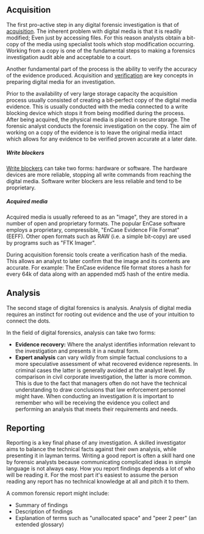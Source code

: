 ## Acquisition

The first pro-active step in any digital forensic investigation is that of [acquisition](terminology). The inherent problem with digital media is that it is readily modified; Even just by accessing files. For this reason analysts obtain a bit-copy of the media using specialist tools which stop modification occurring. Working from a copy is one of the fundamental steps to making a forensics investigation audit able and acceptable to a court.

Another fundamental part of the process is the ability to verify the accuracy of the evidence produced. Acquisition and [verification](terminology) are key concepts in preparing digital media for an investigation.

Prior to the availability of very large storage capacity the acquisition process usually consisted of creating a bit-perfect copy of the digital media evidence. This is usually conducted with the media connected to a write blocking device which stops it from being modified during the process. After being acquired, the physical media is placed in secure storage. The forensic analyst conducts the forensic investigation on the copy. The aim of working on a copy of the evidence is to leave the original media intact which allows for any evidence to be verified proven accurate at a later date.

##### Write blockers

[Write blockers](terminology) can take two forms: hardware or software. The hardware devices are more reliable, stopping all write commands from reaching the digital media. Software writer blockers are less reliable and tend to be proprietary.

##### Acquired media

Acquired media is usually refereed to as an "image", they are stored in a number of open and proprietary formats. The popular EnCase software employs a proprietary, compressible, "EnCase Evidence File Format" (EEFF). Other open formats such as RAW (i.e. a simple bit-copy) are used by programs such as "FTK Imager". 

During acquisition forensic tools create a verification hash of the media. This allows an analyst to later confirm that the image and its contents are accurate. For example: The EnCase evidence file format stores a hash for every 64k of data along with an appended md5 hash of the entire media.

## Analysis

The second stage of digital forensics is analysis. Analysis of digital media requires an instinct for rooting out evidence and the use of your intuition to connect the dots.

In the field of digital forensics, analysis can take two forms:
- **Evidence recovery:** Where the analyst identifies information relevant to the investigation and presents it in a neutral form.
- **Expert analysis** can vary wildly from simple factual conclusions to a more speculative assessment of what recovered evidence represents. In criminal cases the latter is generally avoided at the analyst level. By comparison in civil corporate investigation, the latter is more common. This is due to the fact that managers often do not have the technical understanding to draw conclusions that law enforcement personnel might have. When conducting an investigation it is important to remember who will be receiving the evidence you collect and performing an analysis that meets their requirements and needs.

## Reporting

Reporting is a key final phase of any investigation. A skilled investigator aims to balance the technical facts against their own analysis, while presenting it in layman terms. Writing a good report is often a skill hard one by forensic analysts because communicating complicated ideas in simple language is not always easy. How you report findings depends a lot of who will be reading it. For the most part it's easiest to assume the person reading any report has no technical knowledge at all and pitch it to them.

A common forensic report might include:
- Summary of findings
- Description of findings
- Explanation of terms such as "unallocated space" and "peer 2 peer" (an extended glossary)
